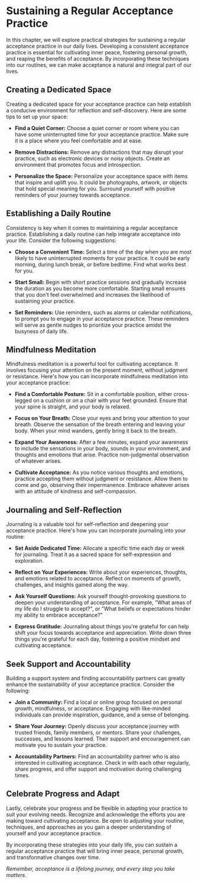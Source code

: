 Sustaining a Regular Acceptance Practice
===================================================

In this chapter, we will explore practical strategies for sustaining a regular acceptance practice in our daily lives. Developing a consistent acceptance practice is essential for cultivating inner peace, fostering personal growth, and reaping the benefits of acceptance. By incorporating these techniques into our routines, we can make acceptance a natural and integral part of our lives.

Creating a Dedicated Space
--------------------------

Creating a dedicated space for your acceptance practice can help establish a conducive environment for reflection and self-discovery. Here are some tips to set up your space:

* **Find a Quiet Corner:** Choose a quiet corner or room where you can have some uninterrupted time for your acceptance practice. Make sure it is a place where you feel comfortable and at ease.

* **Remove Distractions:** Remove any distractions that may disrupt your practice, such as electronic devices or noisy objects. Create an environment that promotes focus and introspection.

* **Personalize the Space:** Personalize your acceptance space with items that inspire and uplift you. It could be photographs, artwork, or objects that hold special meaning for you. Surround yourself with positive reminders of your journey towards acceptance.

Establishing a Daily Routine
----------------------------

Consistency is key when it comes to maintaining a regular acceptance practice. Establishing a daily routine can help integrate acceptance into your life. Consider the following suggestions:

* **Choose a Convenient Time:** Select a time of the day when you are most likely to have uninterrupted moments for your practice. It could be early morning, during lunch break, or before bedtime. Find what works best for you.

* **Start Small:** Begin with short practice sessions and gradually increase the duration as you become more comfortable. Starting small ensures that you don't feel overwhelmed and increases the likelihood of sustaining your practice.

* **Set Reminders:** Use reminders, such as alarms or calendar notifications, to prompt you to engage in your acceptance practice. These reminders will serve as gentle nudges to prioritize your practice amidst the busyness of daily life.

Mindfulness Meditation
----------------------

Mindfulness meditation is a powerful tool for cultivating acceptance. It involves focusing your attention on the present moment, without judgment or resistance. Here's how you can incorporate mindfulness meditation into your acceptance practice:

* **Find a Comfortable Posture:** Sit in a comfortable position, either cross-legged on a cushion or on a chair with your feet grounded. Ensure that your spine is straight, and your body is relaxed.

* **Focus on Your Breath:** Close your eyes and bring your attention to your breath. Observe the sensation of the breath entering and leaving your body. When your mind wanders, gently bring it back to the breath.

* **Expand Your Awareness:** After a few minutes, expand your awareness to include the sensations in your body, sounds in your environment, and thoughts and emotions that arise. Practice non-judgmental observation of whatever arises.

* **Cultivate Acceptance:** As you notice various thoughts and emotions, practice accepting them without judgment or resistance. Allow them to come and go, observing their impermanence. Embrace whatever arises with an attitude of kindness and self-compassion.

Journaling and Self-Reflection
------------------------------

Journaling is a valuable tool for self-reflection and deepening your acceptance practice. Here's how you can incorporate journaling into your routine:

* **Set Aside Dedicated Time:** Allocate a specific time each day or week for journaling. Treat it as a sacred space for self-expression and exploration.

* **Reflect on Your Experiences:** Write about your experiences, thoughts, and emotions related to acceptance. Reflect on moments of growth, challenges, and insights gained along the way.

* **Ask Yourself Questions:** Ask yourself thought-provoking questions to deepen your understanding of acceptance. For example, "What areas of my life do I struggle to accept?", or "What beliefs or expectations hinder my ability to embrace acceptance?"

* **Express Gratitude:** Journaling about things you're grateful for can help shift your focus towards acceptance and appreciation. Write down three things you're grateful for each day, fostering a positive mindset and cultivating acceptance.

Seek Support and Accountability
-------------------------------

Building a support system and finding accountability partners can greatly enhance the sustainability of your acceptance practice. Consider the following:

* **Join a Community:** Find a local or online group focused on personal growth, mindfulness, or acceptance. Engaging with like-minded individuals can provide inspiration, guidance, and a sense of belonging.

* **Share Your Journey:** Openly discuss your acceptance journey with trusted friends, family members, or mentors. Share your challenges, successes, and lessons learned. Their support and encouragement can motivate you to sustain your practice.

* **Accountability Partners:** Find an accountability partner who is also interested in cultivating acceptance. Check in with each other regularly, share progress, and offer support and motivation during challenging times.

Celebrate Progress and Adapt
----------------------------

Lastly, celebrate your progress and be flexible in adapting your practice to suit your evolving needs. Recognize and acknowledge the efforts you are making toward cultivating acceptance. Be open to adjusting your routine, techniques, and approaches as you gain a deeper understanding of yourself and your acceptance practice.

By incorporating these strategies into your daily life, you can sustain a regular acceptance practice that will bring inner peace, personal growth, and transformative changes over time.

*Remember, acceptance is a lifelong journey, and every step you take matters.*
